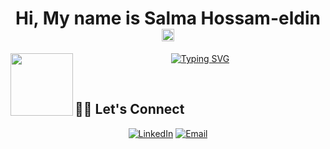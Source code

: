 <h1 align="center">
  <b>Hi, My name is Salma Hossam-eldin</b> <img src="https://media.giphy.com/media/hvRJCLFzcasrR4ia7z/giphy.gif"/ width="20" height="20">
</h1>
<img align="left" src="https://github.com/salmaH4/SalmaH4/assets/110805003/7bc7341b-a548-4e83-99c8-a947814cae8d" width=100px>

<p align="center" font-size="80">
  <a href="https://git.io/typing-svg">
    <img src="https://readme-typing-svg.demolab.com?font=Caveat&weight=600&size=30&pause=1000&color=9046FF&center=true&vCenter=true&random=false&width=435&lines=Welcome+to+Salma's+portfolio" alt="Typing SVG" />
  </a>
</p>


<br>


## 🙋‍♀️ Let's Connect

<div align=center>
  <a href="https://www.linkedin.com/in/salma-hossam-eldin-095420243/"><img src="https://img.shields.io/static/v1?style=for-the-badge&message=LinkedIn&color=0A66C2&logo=LinkedIn&logoColor=FFFFFF&label=" alt="LinkedIn" /></a>
  <a href="mailto:salmahossam820@gmail.com"><img alt="Email" src="https://img.shields.io/static/v1?style=for-the-badge&message=Gmail&color=EA4335&logo=Gmail&logoColor=FFFFFF&label=" /></a>
</div>
